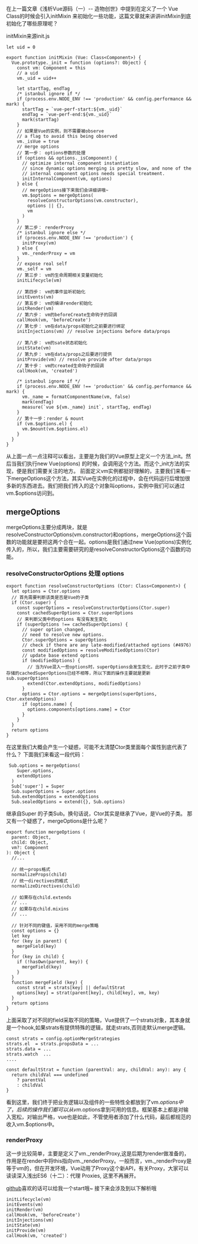 在上一篇文章《浅析Vue源码（一）--  造物创世》中提到在定义了一个 Vue Class的时候会引入initMixin 来初始化一些功能，这篇文章就来讲讲initMixin到底初始化了哪些原理呢？

initMixin来源init.js

```
let uid = 0

export function initMixin (Vue: Class<Component>) {
  Vue.prototype._init = function (options?: Object) {
    const vm: Component = this
    // a uid
    vm._uid = uid++

    let startTag, endTag
    /* istanbul ignore if */
    if (process.env.NODE_ENV !== 'production' && config.performance && mark) {
      startTag = `vue-perf-start:${vm._uid}`
      endTag = `vue-perf-end:${vm._uid}`
      mark(startTag)
    }
    // 如果是Vue的实例，则不需要被observe
    // a flag to avoid this being observed
    vm._isVue = true
    // merge options
    // 第一步： options参数的处理
    if (options && options._isComponent) {
      // optimize internal component instantiation
      // since dynamic options merging is pretty slow, and none of the
      // internal component options needs special treatment.
      initInternalComponent(vm, options)
    } else {
      // mergeOptions接下来我们会详细讲哦~
      vm.$options = mergeOptions(
        resolveConstructorOptions(vm.constructor),
        options || {},
        vm
      )
    }
    // 第二步： renderProxy
    /* istanbul ignore else */
    if (process.env.NODE_ENV !== 'production') {
      initProxy(vm)
    } else {
      vm._renderProxy = vm
    }
    // expose real self
    vm._self = vm
    // 第三步： vm的生命周期相关变量初始化
    initLifecycle(vm)
    
    // 第四步： vm的事件监听初始化
    initEvents(vm)
    // 第五步： vm的编译render初始化
    initRender(vm)
    // 第六步： vm的beforeCreate生命钩子的回调
    callHook(vm, 'beforeCreate')
    // 第七步： vm在data/props初始化之前要进行绑定
    initInjections(vm) // resolve injections before data/props
    
    // 第八步： vm的sate状态初始化
    initState(vm)
    // 第九步： vm在data/props之后要进行提供
    initProvide(vm) // resolve provide after data/props
    // 第十步： vm的created生命钩子的回调
    callHook(vm, 'created')

    /* istanbul ignore if */
    if (process.env.NODE_ENV !== 'production' && config.performance && mark) {
      vm._name = formatComponentName(vm, false)
      mark(endTag)
      measure(`vue ${vm._name} init`, startTag, endTag)
    }
    // 第十一步：render & mount
    if (vm.$options.el) {
      vm.$mount(vm.$options.el)
    }
  }
}
```

从上面一点一点注释可以看出，主要是为我们的Vue原型上定义一个方法_init。然后当我们执行new Vue(options) 的时候，会调用这个方法。而这个_init方法的实现，便是我们需要关注的地方。 前面定义vm实例都挺好理解的，主要我们来看一下mergeOptions这个方法，其实Vue在实例化的过程中，会在代码运行后增加很多新的东西进去。我们把我们传入的这个对象叫options，实例中我们可以通过vm.$options访问到。

## mergeOptions
mergeOptions主要分成两块，就是resolveConstructorOptions(vm.constructor)和options，mergeOptions这个函数的功能就是要把这两个合在一起。options是我们通过new Vue(options)实例化传入的，所以，我们主要需要研究的是resolveConstructorOptions这个函数的功能。

### resolveConstructorOptions 处理 options

```
export function resolveConstructorOptions (Ctor: Class<Component>) {
  let options = Ctor.options
  // 首先需要判断该类是否是Vue的子类
  if (Ctor.super) {
    const superOptions = resolveConstructorOptions(Ctor.super)
    const cachedSuperOptions = Ctor.superOptions
    // 来判断父类中的options 有没有发生变化
    if (superOptions !== cachedSuperOptions) {
      // super option changed,
      // need to resolve new options.
      Ctor.superOptions = superOptions
      // check if there are any late-modified/attached options (#4976)
      const modifiedOptions = resolveModifiedOptions(Ctor)
      // update base extend options
      if (modifiedOptions) {
        // 当为Vue混入一些options时，superOptions会发生变化，此时于之前子类中存储的cachedSuperOptions已经不相等，所以下面的操作主要就是更新sub.superOptions
        extend(Ctor.extendOptions, modifiedOptions)
      }
      options = Ctor.options = mergeOptions(superOptions, Ctor.extendOptions)
      if (options.name) {
        options.components[options.name] = Ctor
      }
    }
  }
  return options
}
```
在这里我们大概会产生一个疑惑，可能不太清楚Ctor类里面每个属性到底代表了什么？
下面我们来看这一段代码：

```
 Sub.options = mergeOptions(
    Super.options,
    extendOptions
  )
  Sub['super'] = Super
  Sub.superOptions = Super.options
  Sub.extendOptions = extendOptions
  Sub.sealedOptions = extend({}, Sub.options)
```
继承自Super 的子类Sub。换句话说，Ctor其实是继承了Vue，是Vue的子类。
那又有一个疑惑了，mergeOptions是什么呢？

```
export function mergeOptions (
  parent: Object,
  child: Object,
  vm?: Component
): Object {
  //...

  // 统一props格式
  normalizeProps(child)
  // 统一directives的格式
  normalizeDirectives(child)

  // 如果存在child.extends
  // ...
  // 如果存在child.mixins
  // ...

  // 针对不同的键值，采用不同的merge策略
  const options = {}
  let key
  for (key in parent) {
    mergeField(key)
  }
  for (key in child) {
    if (!hasOwn(parent, key)) {
      mergeField(key)
    }
  }
  function mergeField (key) {
    const strat = strats[key] || defaultStrat
    options[key] = strat(parent[key], child[key], vm, key)
  }
  return options
}
```
上面采取了对不同的field采取不同的策略，Vue提供了一个strats对象，其本身就是一个hook,如果strats有提供特殊的逻辑，就走strats,否则走默认merge逻辑。

```
const strats = config.optionMergeStrategies
strats.el  = strats.propsData = ...
strats.data = ...
strats.watch  ...
....

const defaultStrat = function (parentVal: any, childVal: any): any {
  return childVal === undefined
    ? parentVal
    : childVal
}
```
看到这里，我们终于把业务逻辑以及组件的一些特性全都放到了vm.$options中了，后续的操作我们都可以从vm.$options拿到可用的信息。框架基本上都是对输入宽松，对输出严格，vue也是如此，不管使用者添加了什么代码，最后都规范的收入vm.$options中。

### renderProxy
这一步比较简单，主要是定义了vm._renderProxy,这是后期为render做准备的，作用是在render中将this指向vm._renderProxy。一般而言，vm._renderProxy是等于vm的，但在开发环境，Vue动用了Proxy这个新API，有关Proxy，大家可以读读深入浅出ES6（十二）：代理 Proxies, 这里不再展开。

[github]()喜欢的话可以给我一个start哦~
接下来会涉及到以下解析哦

```
initLifecycle(vm)
initEvents(vm)
initRender(vm)
callHook(vm, 'beforeCreate')
initInjections(vm)
initState(vm)
initProvide(vm)
callHook(vm, 'created')
```
